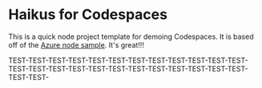
# Haikus for Codespaces

This is a quick node project template for demoing Codespaces. It is based off of the [Azure node sample](https://github.com/Azure-Samples/nodejs-docs-hello-world). It's great!!!

TEST-TEST-TEST-TEST-TEST-TEST-TEST-TEST-TEST-TEST-TEST-TEST-TEST-TEST-TEST-TEST-TEST-TEST-TEST-TEST-TEST-TEST-TEST-TEST-TEST-TEST-
